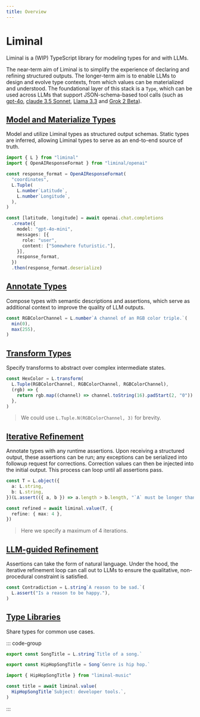 ```yaml
---
title: Overview
---
```


<!--@include: ./fragments.md-->

# Liminal <Badge type="warning" text="beta" />

Liminal is a (WIP) TypeScript library for modeling types for and with LLMs.

The near-term aim of Liminal is to simplify the experience of declaring and refining structured
outputs. The longer-term aim is to enable LLMs to design and evolve type contexts, from which values
can be materialized and understood. The foundational layer of this stack is a `Type`, which can be
used across LLMs that support JSON-schema-based tool calls (such as
[gpt-4o](https://openai.com/index/hello-gpt-4o/),
[claude 3.5 Sonnet](https://www.anthropic.com/news/claude-3-5-sonnet),
[Llama 3.3](https://www.llama.com/docs/model-cards-and-prompt-formats/llama3_3/) and
[Grok 2 Beta](https://x.ai/blog/grok-2)).

## [Model and Materialize Types](./types/index.md)

Model and utilize Liminal types as structured output schemas. Static types are inferred, allowing
Liminal types to serve as an end-to-end source of truth.

```ts {6-9,19,21}
import { L } from "liminal"
import { OpenAIResponseFormat } from "liminal/openai"

const response_format = OpenAIResponseFormat(
  "coordinates",
  L.Tuple(
    L.number`Latitude`,
    L.number`Longitude`,
  ),
)

const [latitude, longitude] = await openai.chat.completions
  .create({
    model: "gpt-4o-mini",
    messages: [{
      role: "user",
      content: ["Somewhere futuristic."],
    }],
    response_format,
  })
  .then(response_format.deserialize)
```

## [Annotate Types](./annotations/index.md)

Compose types with semantic descriptions and assertions, which serve as additional context to
improve the quality of LLM outputs.

```ts
const RGBColorChannel = L.number`A channel of an RGB color triple.`(
  min(0),
  max(255),
)
```

## [Transform Types](./types/transform.md)

Specify transforms to abstract over complex intermediate states.

```ts
const HexColor = L.transform(
  L.Tuple(RGBColorChannel, RGBColorChannel, RGBColorChannel),
  (rgb) => {
    return rgb.map((channel) => channel.toString(16).padStart(2, "0")).join("")
  },
)
```

> We could use `L.Tuple.N(RGBColorChannel, 3)` for brevity.

## [Iterative Refinement](./concepts/iterative-refinement.md)

Annotate types with any runtime assertions. Upon receiving a structured output, these assertions can
be run; any exceptions can be serialized into followup request for corrections. Correction values
can then be injected into the initial output. This process can loop until all assertions pass.

```ts
const T = L.object({
  a: L.string,
  b: L.string,
})(L.assert(({ a, b }) => a.length > b.length, "`A` must be longer than `B`"))

const refined = await liminal.value(T, {
  refine: { max: 4 },
})
```

> Here we specify a maximum of 4 iterations.

## [LLM-guided Refinement](./concepts/llm-refinement.md)

Assertions can take the form of natural language. Under the hood, the iterative refinement loop can
call out to LLMs to ensure the qualitative, non-procedural constraint is satisfied.

```ts
const Contradiction = L.string`A reason to be sad.`(
  L.assert("Is a reason to be happy."),
)
```

## [Type Libraries](./types/libraries.md)

Share types for common use cases.

::: code-group

```ts [liminal-music]
export const SongTitle = L.string`Title of a song.`

export const HipHopSongTitle = Song`Genre is hip hop.`
```

```ts [main.ts]
import { HipHopSongTitle } from "liminal-music"

const title = await liminal.value(
  HipHopSongTitle`Subject: developer tools.`,
)
```

:::
